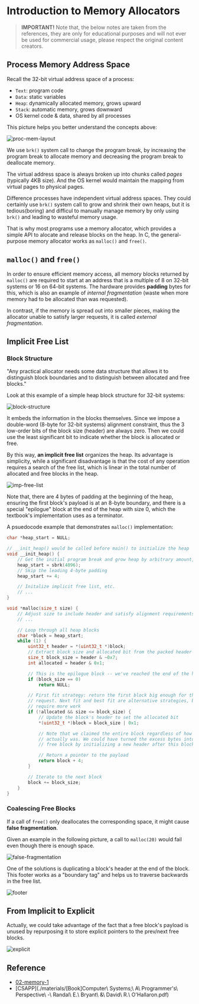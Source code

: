 # Introduction to Memory Allocators

> **IMPORTANT!** Note that, the below notes are taken from the references, they are only for educational purposes and will not ever 
> be used for commercial usage, please respect the original content creators. 

## Process Memory Address Space

Recall the 32-bit virtual address space of a process:

- `Text`: program code
- `Data`: static variables
- `Heap`: dynamically allocated memory, grows upward
- `Stack`: automatic memory, grows downward
- OS kernel code & data, shared by all processes

This picture helps you better understand the concepts above:

![proc-mem-layout](./02-proc-mem-layout.png)

We use `brk()` system call to change the program break, by increasing the program break to allocate memory and
decreasing the program break to deallocate memory.

The virtual address space is always broken up into chunks called *pages* (typically 4KB size). And the OS kernel
would maintain the mapping from virtual pages to physical pages. 

Difference processes have independent virtual address spaces. They could certainly use `brk()` system call to 
grow and shrink their own heaps, but it is tedious(boring) and difficul to manually manage memory by only using
`brk()` and leading to wasteful memory usage.

That is why most programs use a memory allocator, which provides a simple API to alocate and release blocks on
the heap. In C, the general-purpose memory allocator works as `malloc()` and `free()`.


## `malloc()` and `free()`

In order to ensure efficient memory access, all memory blocks returned by `malloc()` are required to start at an
address that is a multiple of 8 on 32-bit systems or 16 on 64-bit systems. The hardware provides **padding** bytes
for this, which is also an example of *internal fragmentation* (waste when more memory had to be allocated than was
requested).

In contrast, if the memory is spread out into smaller pieces, making the allocator unable to satisfy larger requests,
it is called *external fragmentation*. 

## Implicit Free List

### Block Structure

"Any practical allocator needs some data structure that allows it to distinguish block boundaries and to distinguish
between allocated and free blocks."

Look at this example of a simple heap block structure for 32-bit systems:

![block-structure](./images/02-fig-9.35.png)

It embeds the information in the blocks themselves. Since we impose a double-word (8-byte for 32-bit systems) alignment
constraint, thus the 3 low-order bits of the block size (header) are always zero. Then we could use the least significant
bit to indicate whether the block is allocated or free.

By this way, **an implicit free list** organizes the heap. Its advantage is simplicity, while a significant disadvantage
is that the cost of any operation requires a search of the free list, which is linear in the total number of allocated
and free blocks in the heap.

![imp-free-list](./images/02-fig-9.36.png)

Note that, there are 4 bytes of padding at the beginning of the heap, ensuring the first block's payload is at an 8-byte
boundary, and there is a special "epilogue" block at the end of the heap with size 0, which the textbook's implementation
uses as a terminator.

A psuedocode example that demonstrates `malloc()` implementation:

```c
char *heap_start = NULL;

// __init_heap() would be called before main() to initialize the heap
void __init_heap() {
    // Get the initial program break and grow heap by arbitrary amount, e.g., 4KB
    heap_start = sbrk(4096);
    // Skip the leading 4-byte padding
    heap_start += 4;

    // Initalize implicit free list, etc.
    // ...
}

void *malloc(size_t size) {
    // Adjust size to include header and satisfy alignment requirements, etc.
    // ...

    // Loop through all heap blocks
    char *block = heap_start;
    while (1) {
        uint32_t header = *(uint32_t *)block;
        // Extract block size and allocated bit from the packed header
        size_t block_size = header & ~0x7;
        int allocated = header & 0x1;

        // This is the epilogue block -- we've reached the end of the heap
        if (block_size == 0)
            return NULL;

        // First fit strategy: return the first block big enough for the
        // request. Next fit and best fit are alternative strategies, but
        // require more work
        if (!allocated && size <= block_size) {
            // Update the block's header to set the allocated bit
            *(uint32_t *)block = block_size | 0x1;

            // Note that we claimed the entire block regardless of how big it
            // actually was. We could have turned the excess bytes into a new
            // free block by initializing a new header after this block.

            // Return a pointer to the payload
            return block + 4;
        }

        // Iterate to the next block
        block += block_size;
    }
}
```


### Coalescing Free Blocks

If a call of `free()` only deallocates the corresponding space, it might cause **false fragmentation**.

Given an example in the following picture, a call to `malloc(20)` would fail even though there is enough space.

![false-fragmentation](./images/02-fig-9.38.png)

One of the solutions is duplicating a block's header at the end of the block. This footer works as a "boundary tag" and helps
us to traverse backwards in the free list.

![footer](./images/02-fig-9.39.png)


## From Implicit to Explicit

Actually, we could take advantage of the fact that a free block's payload is unused by repurposing it to store explicit pointers to the prev/next free blocks.

![explicit](./images/02-fig-9.48.png)


## Reference

- [02-memory-1](https://cs4157.github.io/www/2024-1/lect/02-memory-1.html)
- [CSAPP](./materials/[Book]Computer\ Systems;\ A\ Programmer's\ Perspective\ -\ Randal\ E.\ Bryant\ &\ David\ R.\ O'Hallaron.pdf)
